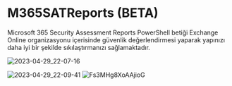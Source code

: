 # M365SATReports (BETA) 
Microsoft 365 Security Assessment Reports PowerShell betiği Exchange Online organizasyonu içerisinde güvenlik değerlendirmesi yaparak yapınızı daha iyi bir şekilde sıkılaştırmanızı sağlamaktadır. 

![2023-04-29_22-07-16](https://user-images.githubusercontent.com/53214224/235320149-0af70ee2-a94c-4d7c-a5e3-95f0f624c9f0.png)

![2023-04-29_22-09-41](https://user-images.githubusercontent.com/53214224/235320188-704e69c4-9955-45a3-b57d-14051984afd8.png)
![Fs3MHg8XoAAjioG](https://user-images.githubusercontent.com/53214224/235319862-85c2c4b2-8c24-4b86-8bc8-d9b87f4531eb.jpeg)
